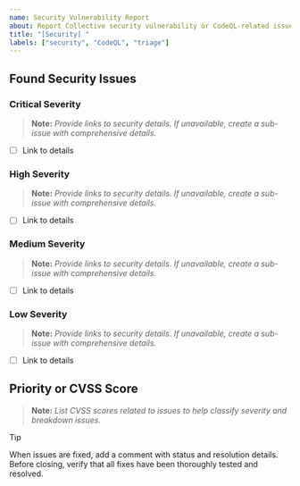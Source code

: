 ```yaml
---
name: Security Vulnerability Report
about: Report Collective security vulnerability or CodeQL-related issues.
title: "[Security] "
labels: ["security", "CodeQL", "triage"]
---
```


## Found Security Issues

### Critical Severity

> **Note:** _Provide links to security details. If unavailable, create a sub-issue with comprehensive details._

- [ ] Link to details

### High Severity

> **Note:** _Provide links to security details. If unavailable, create a sub-issue with comprehensive details._

- [ ] Link to details

### Medium Severity

> **Note:** _Provide links to security details. If unavailable, create a sub-issue with comprehensive details._

- [ ] Link to details

### Low Severity

> **Note:** _Provide links to security details. If unavailable, create a sub-issue with comprehensive details._

- [ ] Link to details

## Priority or CVSS Score

> **Note:** _List CVSS scores related to issues to help classify severity and breakdown issues._

> [!TIP]
> When issues are fixed, add a comment with status and resolution details. Before closing, verify that all fixes have been thoroughly tested and resolved.
